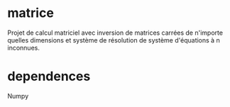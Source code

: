 # matrice
Projet de calcul matriciel avec inversion de matrices carrées de n'importe quelles dimensions et système de résolution de système d'équations à n inconnues.

# dependences
Numpy
